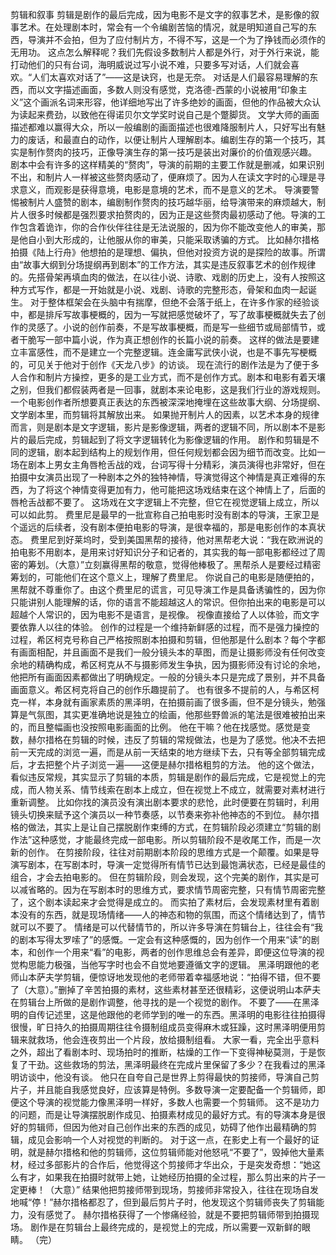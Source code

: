 剪辑和叙事
     剪辑是剧作的最后完成，因为电影不是文字的叙事艺术，是影像的叙事艺术。在处理剧本时，常会有一个令编剧苦恼的情况，就是明知道自己写的东西，导演并不会拍，但为了应付制片方，不得不写，这是一个为了挣钱而必须作的无用功。
    这点怎么解释呢？我们先假设多数制片人都是外行，对于外行来说，能打动他们的只有台词，海明威说过写小说不难，只要多写对话，人们就会喜欢。“人们太喜欢对话了”——这是诀窍，也是无奈。
   对话是人们最容易理解的东西，而以文字描述画面，多数人则没有感觉，克洛德-西蒙的小说被用“印象主义”这个画派名词来形容，他详细地写出了许多绝妙的画面，但他的作品被大众认为读起来费劲，以致他在得诺贝尔文学奖时说自己是个蹩脚货。
   文学大师的画面描述都难以赢得大众，所以一般编剧的画面描述也很难降服制片人，只好写出有魅力的废话，和最直白的动作，以便让制片人理解剧本。编剧生存的第一个技巧，其实是制作赘肉的技巧，正像导演生存的第一技巧是装出对廉价的价值观感兴趣。
   剧本中会有许多的这样精美的“赘肉”，导演的前期的主要工作就是删减，如果识别不出，和制片人一样被这些赘肉感动了，便麻烦了。因为人在读文字时的心理是寻求意义，而观影是获得意境，电影是意境的艺术，而不是意义的艺术。
    导演要警惕被制片人盛赞的剧本，编剧制作赘肉的技巧越华丽，给导演带来的麻烦越大，制片人很多时候都是强烈要求拍赘肉的，因为正是这些赘肉最初感动了他。导演的工作包含着诡诈，你的合作伙伴往往是无法说服的，因为你不能改变他人的审美，那是他自小到大形成的，让他服从你的审美，只能采取诱骗的方式。
    比如赫尔措格拍摄《陆上行舟》他想拍的是理想、偏执，但他对投资方说的是探险的故事。所谓由“故事大纲到分场提纲再到剧本”的工作方法，其实是违反叙事艺术的创作规律的。先搭骨架再填血肉的做法，在以往小说、诗歌、戏剧的历史上，没有人按照这种方式写作，都是一开始就是小说、戏剧、诗歌的完整形态，骨架和血肉一起诞生。
   对于整体框架会在头脑中有揣摩，但绝不会落于纸上，在许多作家的经验谈中，都是排斥写故事梗概的，因为一写就把感觉破坏了，写了故事梗概就失去了创作的灵感了。小说的创作前奏，不是写故事梗概，而是写一些细节或局部情节，或者干脆写一部中篇小说，作为真正想创作的长篇小说的前奏。
   这样的做法是要建立丰富感性，而不是建立一个完整逻辑。连金庸写武侠小说，也是不事先写梗概的，可见关于他对于创作《天龙八步》的访谈。
   现在流行的剧作法是为了便于多人合作和制片方操控，更多的是工业方式，而不是创作方式。剧本和电影有着天壤之别，但我们都假装两者是一回事，就剧本来论电影，这是我们行业的游戏规则。
    一个电影创作者所想要真正表达的东西被深深地掩埋在这些故事大纲、分场提纲、文学剧本里，而剪辑将其解放出来。
    如果抛开制片人的因素，以艺术本身的规律而言，则是剧本是文字逻辑，影片是影像逻辑，两者的逻辑不同，所以剧本不是影片的最后完成，剪辑起到了将文字逻辑转化为影像逻辑的作用。
    剧作和剪辑是不同的逻辑，剧本起到结构上的规划作用，但任何规划都会因为细节而改变。比如一场在剧本上男女主角唇枪舌战的戏，台词写得十分精彩，演员演得也非常好，但在拍摄中女演员出现了一种剧本之外的独特神情，导演觉得这个神情是真正难得的东西，为了将这个神情变得更加有力，他可能把这场戏结束在这个神情上了，后面的唇枪舌战都不要了。
    这场戏在文字逻辑上不完整，但它在视觉逻辑上成立，所以可以如此剪。
    费里尼是最早的一批宣称自己拍电影时没有剧本的导演，王家卫是个遥远的后续者，没有剧本便拍电影的导演，是很幸福的，那是电影创作的本真状态。
    费里尼到好莱坞时，受到美国黑帮的接待，他对黑帮老大说：“我在欧洲说的拍电影不用剧本，是用来讨好知识分子和记者的，其实我的每一部电影都经过了周密的筹划。（大意）”立刻赢得黑帮的敬意，觉得他棒极了。黑帮杀人是要经过精密筹划的，可能他们在这个意义上，理解了费里尼。
    你说自己的电影是随便拍的，黑帮就不尊重你了。由这个费里尼的谎言，可见导演工作是具备诱骗性的，因为你只能讲别人能理解的话，你的语言不能超越这人的常识。但你拍出来的电影是可以超越个人常识的，因为电影不是语言，是视像。
    视像直接给了人以体验，而文字要依靠人以往的体验。
    创作的过程是一个维持新鲜感的过程，而不是强力操控的过程，希区柯克号称自己严格按照剧本拍摄和剪辑，但他那是什么剧本？每个字都有画面相配，并且画面不是我们一般分镜头本的草图，而是让摄影师没有任何改变余地的精确构成，希区柯克从不与摄影师发生争执，因为摄影师没有讨论的余地，他把所有画面因素都做出了明确规定。一般的分镜头本只是完成了景别，并不具备画面意义。希区柯克将自己的创作乐趣提前了。
    也有很多不提前的人，与希区柯克一样，本身就有画家素质的黑泽明，在拍摄前画了很多画，但不是分镜头，勉强算是气氛图，其实更准确地说是独立的绘画，他那些野兽派的笔法是很难被拍出来的，而且整幅画也没按照电影画面的比例。
    他在干嘛？他在找感觉。感觉是变数，赫尔措格在剪辑的时候，违反了剪辑的常规做法，也是为了感觉。他决不去把前一天完成的浏览一遍，而是从前一天结束的地方继续下去，只有等全部剪辑完成后，才去把整个片子浏览一遍——这便是赫尔措格粗剪的方法。
    他的这个做法，看似违反常规，其实显示了剪辑的本质，剪辑是剧作的最后完成，它是视觉上的完成，而人物关系、情节线索在剧本上成立，但在视觉上不成立，就需要对素材进行重新调整。
   比如你找的演员没有演出剧本要求的悲怆，此时便要在剪辑时，利用镜头切换来赋予这个演员以一种节奏感，以节奏来弥补他神态的不到位。
   赫尔措格的做法，其实上是让自己摆脱剧作束缚的方式，在剪辑阶段必须建立“剪辑的剧作法”这种感觉，才能最终完成一部电影。所以剪辑阶段不是收尾工作，而是一次新的创作。
   在剪接阶段，往往对前期剧本阶段的思维方式是一个颠覆。如果是导演写剧本，在写剧本时，导演一定觉得所有情节已达到最饱满状态，已经是最佳的组合，才会去拍电影的。
   但在剪辑阶段，则会发现，这个完美的剧作，其实是可以减省略的。因为在写剧本时的思维方式，要求情节周密完整，只有情节周密完整了，这个剧本读起来才会觉得是成立的。
   而实拍了素材后，会发现素材里有着剧本没有的东西，就是现场情绪——人的神态和物的氛围，而这个情绪达到了，情节就可以不要了。
   情绪是可以代替情节的，所以许多导演在剪辑台上，往往会有“我的剧本写得太罗嗦了”的感慨。一定会有这种感慨的，因为创作一个用来“读”的剧本，和创作一个用来“看”的电影，两者的创作思维总会有差异，即便这位导演的视觉构思能力极强，当他写字时也会不自觉地要遵循文字的逻辑。
    黑泽明跟他的老师山本萨夫学剪辑，便惊讶地发现他的老师带着幸福感地说：“拍得不错，但不要了（大意）。”删掉了辛苦拍摄的素材，这些素材甚至还很精彩，这便说明山本萨夫在剪辑台上所做的是剧作调整，他寻找的是一个视觉的剧作。
    不要了——在黑泽明的自传记述里，这是他跟他的老师学到的唯一的东西。黑泽明的电影往往拍摄得很慢，旷日持久的拍摄周期往往令摄制组成员变得麻木或狂躁，这时黑泽明便用剪辑来就救场，他会连夜剪出一个片段，放给摄制组看。
    大家一看，完全出乎意料之外，超出了看剧本时、现场拍时的推断，枯燥的工作一下变得神秘莫测，于是恢复了干劲。这些救场的剪法，黑泽明最终在完成片里保留了多少？在我看过的黑泽明访谈中，他没有谈。
    他只在自夸自己是世界上剪得最快的剪接师，导演自己剪片子，并且能自我感觉良好，应该算是特例。多数导演一定要配备一个剪辑师，即便这个导演的视觉能力像黑泽明一样好，多数人也需要一个剪辑师。
    这不是功力的问题，而是让导演摆脱剧作成见、拍摄素材成见的最好方式。有的导演本身是很好的剪辑师，但因为他对自己创作出来的东西的成见，妨碍了他作出最精确的剪辑，成见会影响一个人对视觉的判断的。
    对于这一点，在影史上有一个最好的证明，就是赫尔措格和他的剪辑师，这位剪辑师能对他怒吼“不要了”，毁掉他大量素材，经过多部影片的合作后，他觉得这个剪接师才华出众，于是突发奇想：“她这么有才，如果我在拍摄时就带上她，让她经历拍摄的全过程，那么剪出来的片子一定更棒！（大意）”
    结果他把剪接师带到现场，剪接师非常投入，往往在现场自发地喊“停！”赫尔措格都忍了，但到最后剪片子时，他发现这个剪辑师丧失了剪辑能力，没有感觉了。
    赫尔措格获得了一个惨痛经验，就是不要把剪辑师带到拍摄现场。
    剧作是在剪辑台上最终完成的，是视觉上的完成，所以需要一双新鲜的眼睛。
（完）
 
 
 
 
 
 
 
 
 
 
 
 
 
 
